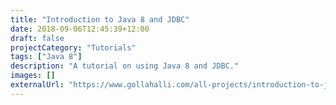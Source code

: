 ```yaml
---
title: "Introduction to Java 8 and JDBC"
date: 2018-09-06T12:45:39+12:00
draft: false
projectCategory: "Tutorials"
tags: ["Java 8"]
description: "A tutorial on using Java 8 and JDBC."
images: []
externalUrl: "https://www.gollahalli.com/all-projects/introduction-to-java-8-and-jdbc"
---
```


